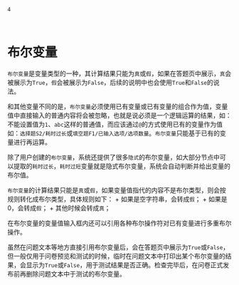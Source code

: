 ```index
4
```
```tag

```
```summary
```

# 布尔变量

`布尔变量`是变量类型的一种，其计算结果只能为`真`或`假`，如果在答题页中展示，`真`会被展示为`True`，`假`会被展示为`False`，后续的说明中也会使用`True`和`False`的说法。

和其他变量不同的是，`布尔变量`必须使用已有变量或已有变量的组合作为值，变量值中直接输入的普通内容将会被忽略，也就是说必须是一个逻辑运算的结果，如：不能设置值为`1`、`abc`这样的普通值，而应该通过`@`的方式使用已有的变量作为值如：`选择题S2/耗时过长`或`填空题F1/已输入选项/选项数量`。`布尔变量`只能基于已有的变量进行再运算。

除了用户创建的`布尔变量`，系统还提供了很多`隐式`的布尔变量，如大部分节点中可以提取的`耗时过长`，`耗时过短`变量就是隐式布尔变量，系统会自动判断并给出变量的布尔值。

`布尔变量`的计算结果只能是`真`或`假`，如果变量值指代的内容不是布尔类型，则会按规则转化成布尔类型，具体规则如下：
    + 如果是空字符串，会转成`假`；
    + 如果是0，会转成`假`；
    + 其他时候会转成`真`；

在布尔变量的变量值输入框内还可以引用各种布尔操作符对已有变量进行多重布尔操作。

虽然在问题文本等地方直接引用布尔变量后，会在答题页中展示为`True`或`False`，但一般仅用于问卷预览和测试的时候，临时在问题文本中打印出某个布尔变量的结果，会显示为`True`或`False`，用于测试结果是否正确。检查完毕后，在问卷正式发布前再删除问题文本中于测试的布尔变量。
